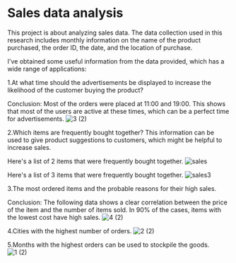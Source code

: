 # Sales data analysis
This project is about analyzing sales data. The data collection used in this research includes monthly information on the name of the product purchased, the order ID, the date, and the location of purchase.

I've obtained some useful information from the data provided, which has a wide range of applications:

1.At what time should the advertisements be displayed to increase the likelihood of the customer buying the product?

Conclusion: Most of the orders were placed at 11:00 and 19:00. This shows that most of the users are active at these times, which can be a perfect time for advertisements.
![3 (2)](https://user-images.githubusercontent.com/84836313/173913258-61331c12-6412-4811-879f-fd64254bc017.png)

2.Which items are frequently bought together? This information can be used to give product suggestions to customers, which might be helpful to increase sales.

Here's a list of 2 items that were frequently bought together.
![sales](https://user-images.githubusercontent.com/84836313/173914577-99e16e41-6a80-4c21-9497-4d78a7a1d8c2.JPG)

Here's a list of 3 items that were frequently bought together.
![sales3](https://user-images.githubusercontent.com/84836313/173995845-3e237092-2d82-437a-aff8-1a2793657219.JPG)

3.The most ordered items and the probable reasons for their high sales.

Conclusion: The following data shows a clear correlation between the price of the item and the number of items sold. In 90% of the cases, items with the lowest cost have high sales.
![4 (2)](https://user-images.githubusercontent.com/84836313/173913456-06209585-3c04-4edd-b957-78abd474b4d5.png)

4.Cities with the highest number of orders.
![2 (2)](https://user-images.githubusercontent.com/84836313/173913620-65dc2c0b-c2c0-4b3a-82ef-92990a5fb23f.png)

5.Months with the highest orders can be used to stockpile the goods.
![1 (2)](https://user-images.githubusercontent.com/84836313/173913709-8b80f3a9-4357-4730-88c3-7b69b46aebcb.png)
